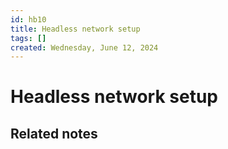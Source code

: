 ```yaml
---
id: hb10
title: Headless network setup
tags: []
created: Wednesday, June 12, 2024 
---
```

# Headless network setup


## Related notes


